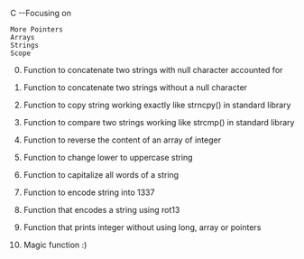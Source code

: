 C --Focusing on

	More Pointers
	Arrays
	Strings
	Scope

0) Function to concatenate two strings with null character accounted for

1) Function to concatenate two strings without a null character

2) Function to copy string working exactly like strncpy() in standard library

3) Function to compare two strings working like strcmp() in standard library

4) Function to reverse the content of an array of integer

5) Function to change lower to uppercase string

6) Function to capitalize all words of a string

7) Function to encode string into 1337

8) Function that encodes a string using rot13

9) Function that prints integer without using long, array or pointers

10) Magic function :)

